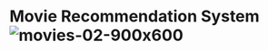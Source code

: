 # Movie Recommendation System![movies-02-900x600](https://user-images.githubusercontent.com/68800666/184684769-93224492-7c4d-441e-99f2-ec31323e8f05.jpg)

